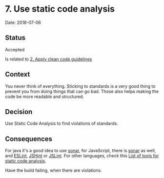 # 7. Use static code analysis

Date: 2018-07-06

## Status

Accepted

Is related to [2. Apply clean code guidelines](0002-apply-clean-code-guidelines.md)

## Context

You never think of everything. Sticking to standards is a very good
thing to prevent you from doing things that can go bad. Those also
helps making the code be more readable and structured.

## Decision

Use Static Code Analysis to find violations of standards.

## Consequences

For java it's a good idea to use [sonar](https://www.sonarsource.com/),
for JavaScript, there is [sonar](https://www.sonarsource.com/) as well,
and [ESLint](http://eslint.org/), [JSHint](http://jshint.com/) or
[JSLint](http://jslint.com/). For other languages, check this
[List of tools for static code analysis](https://en.wikipedia.org/wiki/List_of_tools_for_static_code_analysis).

Have the build failing, when there are violations.
